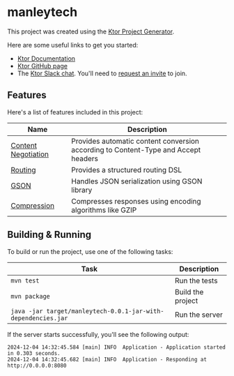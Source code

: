 # manleytech

This project was created using the [Ktor Project Generator](https://start.ktor.io).

Here are some useful links to get you started:

- [Ktor Documentation](https://ktor.io/docs/home.html)
- [Ktor GitHub page](https://github.com/ktorio/ktor)
- The [Ktor Slack chat](https://app.slack.com/client/T09229ZC6/C0A974TJ9). You'll need to [request an invite](https://surveys.jetbrains.com/s3/kotlin-slack-sign-up) to join.

## Features

Here's a list of features included in this project:

| Name                                                               | Description                                                                        |
| --------------------------------------------------------------------|------------------------------------------------------------------------------------ |
| [Content Negotiation](https://start.ktor.io/p/content-negotiation) | Provides automatic content conversion according to Content-Type and Accept headers |
| [Routing](https://start.ktor.io/p/routing)                         | Provides a structured routing DSL                                                  |
| [GSON](https://start.ktor.io/p/ktor-gson)                          | Handles JSON serialization using GSON library                                      |
| [Compression](https://start.ktor.io/p/compression)                 | Compresses responses using encoding algorithms like GZIP                           |

## Building & Running

To build or run the project, use one of the following tasks:

| Task                                                          | Description       |
| ---------------------------------------------------------------|------------------- |
| `mvn test`                                                    | Run the tests     |
| `mvn package`                                                 | Build the project |
| `java -jar target/manleytech-0.0.1-jar-with-dependencies.jar` | Run the server    |

If the server starts successfully, you'll see the following output:

```
2024-12-04 14:32:45.584 [main] INFO  Application - Application started in 0.303 seconds.
2024-12-04 14:32:45.682 [main] INFO  Application - Responding at http://0.0.0.0:8080
```

